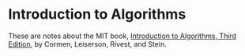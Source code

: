 Introduction to Algorithms
==========================

These are notes about the MIT book,
[Introduction to Algorithms, Third Edition](https://mitpress.mit.edu/books/introduction-algorithms),
by Cormen, Leiserson, Rivest, and Stein.
